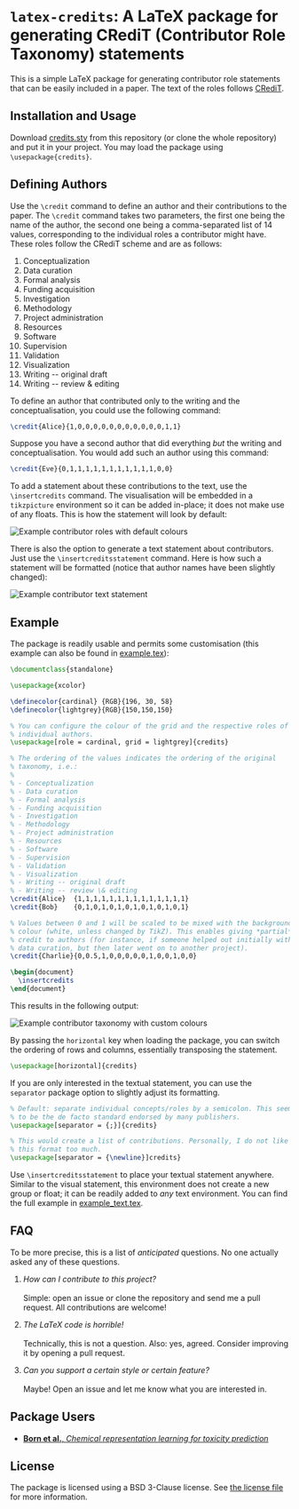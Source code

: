 # `latex-credits`: A LaTeX package for generating CRediT (Contributor Role Taxonomy) statements

This is a simple LaTeX package for generating contributor role
statements that can be easily included in a paper. The text of
the roles follows [CRediT](https://credit.niso.org/).

## Installation and Usage

Download [credits.sty](credits.sty) from this repository (or clone the
whole repository) and put it in your project. You may load the package
using `\usepackage{credits}`.

## Defining Authors

Use the `\credit` command to define an author and their contributions to
the paper. The `\credit` command takes two parameters, the first one
being the name of the author, the second one being a comma-separated
list of 14 values, corresponding to the individual roles a contributor
might have. These roles follow the CRediT scheme and are as follows:

1. Conceptualization
2. Data curation
3. Formal analysis
4. Funding acquisition
5. Investigation
6. Methodology
7. Project administration
8. Resources
9. Software
10. Supervision
11. Validation
12. Visualization
13. Writing -- original draft
14. Writing -- review & editing

To define an author that contributed only to the writing and the
conceptualisation, you could use the following command:

```latex
\credit{Alice}{1,0,0,0,0,0,0,0,0,0,0,0,1,1}
```

Suppose you have a second author that did everything *but* the writing
and conceptualisation. You would add such an author using this command:

```latex
\credit{Eve}{0,1,1,1,1,1,1,1,1,1,1,1,0,0}
```

To add a statement about these contributions to the text, use the
`\insertcredits` command. The visualisation will be embedded in
a `tikzpicture` environment so it can be added in-place; it does not
make use of any floats. This is how the statement will look by default:

![Example contributor roles with default colours](example_default.png)

There is also the option to generate a text statement about
contributors. Just use the `\insertcreditsstatement` command. Here is
how such a statement will be formatted (notice that author names have
been slightly changed):

![Example contributor text statement](example_text_default.png)

## Example

The package is readily usable and permits some customisation (this
example can also be found in [example.tex](example.tex)):

```latex
\documentclass{standalone}

\usepackage{xcolor}

\definecolor{cardinal} {RGB}{196, 30, 58}
\definecolor{lightgrey}{RGB}{150,150,150}

% You can configure the colour of the grid and the respective roles of
% individual authors.
\usepackage[role = cardinal, grid = lightgrey]{credits}

% The ordering of the values indicates the ordering of the original
% taxonomy, i.e.:
%
% - Conceptualization
% - Data curation
% - Formal analysis
% - Funding acquisition
% - Investigation
% - Methodology
% - Project administration
% - Resources
% - Software
% - Supervision
% - Validation
% - Visualization
% - Writing -- original draft
% - Writing -- review \& editing
\credit{Alice}  {1,1,1,1,1,1,1,1,1,1,1,1,1,1}
\credit{Bob}    {0,1,0,1,0,1,0,1,0,1,0,1,0,1}

% Values between 0 and 1 will be scaled to be mixed with the background
% colour (white, unless changed by TikZ). This enables giving *partial*
% credit to authors (for instance, if someone helped out initially with
% data curation, but then later went on to another project).
\credit{Charlie}{0,0.5,1,0,0,0,0,0,1,0,0,1,0,0}

\begin{document}
  \insertcredits
\end{document}
```

This results in the following output:

![Example contributor taxonomy with custom colours](example_custom.png)

By passing the `horizontal` key when loading the package, you can switch
the ordering of rows and columns, essentially transposing the statement.

```latex
\usepackage[horizontal]{credits}
```

If you are only interested in the textual statement, you can use the
`separator` package option to slightly adjust its formatting.

```latex
% Default: separate individual concepts/roles by a semicolon. This seems
% to be the de facto standard endorsed by many publishers.
\usepackage[separator = {;}]{credits}

% This would create a list of contributions. Personally, I do not like
% this format too much.
\usepackage[separator = {\newline}]credits}
```

Use `\insertcreditsstatement` to place your textual statement anywhere.
Similar to the visual statement, this environment does not create a new
group or float; it can be readily added to *any* text environment. You
can find the full example in [example_text.tex](example_text.tex).

## FAQ

To be more precise, this is a list of *anticipated* questions. No one
actually asked any of these questions.

1. *How can I contribute to this project?*\
   \
   Simple: open an issue or clone the repository and send me a pull
   request. All contributions are welcome!

2. *The LaTeX code is horrible!*\
   \
   Technically, this is not a question. Also: yes, agreed. Consider
   improving it by opening a pull request.

3. *Can you support a certain style or certain feature?*\
   \
   Maybe! Open an issue and let me know what you are interested in.

## Package Users

- [**Born et al.**, *Chemical representation learning for toxicity prediction*](https://pubs.rsc.org/en/content/articlelanding/2023/DD/D2DD00099G)

## License

The package is licensed using a BSD 3-Clause license. See [the license
file](LICENSE.md) for more information.
